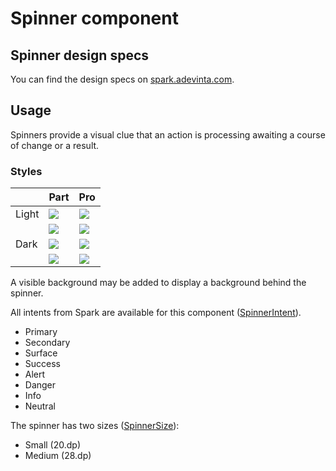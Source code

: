 # Spinner component

## Spinner design specs

You can find the design specs
on [spark.adevinta.com](https://spark.adevinta.com/1186e1705/p/7651da-spinner/b/387bf3).

## Usage

Spinners provide a visual clue that an action is processing awaiting a course of change or a result.

### Styles

|       | Part                                                                                                                                                                            | Pro                                                                                                                                                                            |
|-------|---------------------------------------------------------------------------------------------------------------------------------------------------------------------------------|--------------------------------------------------------------------------------------------------------------------------------------------------------------------------------|
| Light | ![](../../../../../../../../../spark-screenshot-testing/src/test/snapshots/images/com.adevinta.spark_PreviewScreenshotTests_preview_tests_spinner_spinnermedium_part_light.png) | ![](../../../../../../../../../spark-screenshot-testing/src/test/snapshots/images/com.adevinta.spark_PreviewScreenshotTests_preview_tests_spinner_spinnermedium_pro_light.png) |
|       | ![](../../../../../../../../../spark-screenshot-testing/src/test/snapshots/images/com.adevinta.spark_PreviewScreenshotTests_preview_tests_spinner_spinnersmall_part_light.png)  | ![](../../../../../../../../../spark-screenshot-testing/src/test/snapshots/images/com.adevinta.spark_PreviewScreenshotTests_preview_tests_spinner_spinnersmall_pro_light.png)  |
| Dark  | ![](../../../../../../../../../spark-screenshot-testing/src/test/snapshots/images/com.adevinta.spark_PreviewScreenshotTests_preview_tests_spinner_spinnermedium_part_dark.png)  | ![](../../../../../../../../../spark-screenshot-testing/src/test/snapshots/images/com.adevinta.spark_PreviewScreenshotTests_preview_tests_spinner_spinnermedium_pro_dark.png)  |
|       | ![](../../../../../../../../../spark-screenshot-testing/src/test/snapshots/images/com.adevinta.spark_PreviewScreenshotTests_preview_tests_spinner_spinnersmall_part_dark.png)   | ![](../../../../../../../../../spark-screenshot-testing/src/test/snapshots/images/com.adevinta.spark_PreviewScreenshotTests_preview_tests_spinner_spinnersmall_pro_dark.png)   |

A visible background may be added to display a background behind the spinner.

All intents from Spark are available for this component ([SpinnerIntent](SpinnerIntent.kt)).
- Primary
- Secondary
- Surface
- Success
- Alert
- Danger
- Info
- Neutral

The spinner has two sizes ([SpinnerSize](SpinnerDefaults.kt)):
- Small (20.dp)
- Medium (28.dp)
